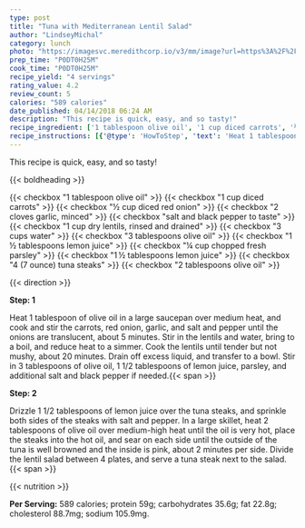 ```yaml
---
type: post
title: "Tuna with Mediterranean Lentil Salad"
author: "LindseyMichal"
category: lunch
photo: "https://imagesvc.meredithcorp.io/v3/mm/image?url=https%3A%2F%2Fimages.media-allrecipes.com%2Fuserphotos%2F7983514.jpg"
prep_time: "P0DT0H25M"
cook_time: "P0DT0H25M"
recipe_yield: "4 servings"
rating_value: 4.2
review_count: 5
calories: "589 calories"
date_published: 04/14/2018 06:24 AM
description: "This recipe is quick, easy, and so tasty!"
recipe_ingredient: ['1 tablespoon olive oil', '1 cup diced carrots', '½ cup diced red onion', '2 cloves garlic, minced', 'salt and black pepper to taste', '1 cup dry lentils, rinsed and drained', '3 cups water', '3 tablespoons olive oil', '1\u2009½ tablespoons lemon juice', '¼ cup chopped fresh parsley', '1\u2009½ tablespoons lemon juice', '4 (7 ounce) tuna steaks', '2 tablespoons olive oil']
recipe_instructions: [{'@type': 'HowToStep', 'text': 'Heat 1 tablespoon of olive oil in a large saucepan over medium heat, and cook and stir the carrots, red onion, garlic, and salt and pepper until the onions are translucent, about 5 minutes. Stir in the lentils and water, bring to a boil, and reduce heat to a simmer. Cook the lentils until tender but not mushy, about 20 minutes. Drain off excess liquid, and transfer to a bowl. Stir in 3 tablespoons of olive oil, 1 1/2 tablespoons of lemon juice, parsley, and additional salt and black pepper if needed.\n'}, {'@type': 'HowToStep', 'text': 'Drizzle 1 1/2 tablespoons of lemon juice over the tuna steaks, and sprinkle both sides of the steaks with salt and pepper. In a large skillet, heat 2 tablespoons of olive oil over medium-high heat until the oil is very hot, place the steaks into the hot oil, and sear on each side until the outside of the tuna is well browned and the inside is pink, about 2 minutes per side. Divide the lentil salad between 4 plates, and serve a tuna steak next to the salad.\n'}]
---
```


This recipe is quick, easy, and so tasty! 

{{< boldheading >}}

{{< checkbox "1 tablespoon olive oil" >}}
{{< checkbox "1 cup diced carrots" >}}
{{< checkbox "½ cup diced red onion" >}}
{{< checkbox "2 cloves garlic, minced" >}}
{{< checkbox "salt and black pepper to taste" >}}
{{< checkbox "1 cup dry lentils, rinsed and drained" >}}
{{< checkbox "3 cups water" >}}
{{< checkbox "3 tablespoons olive oil" >}}
{{< checkbox "1 ½ tablespoons lemon juice" >}}
{{< checkbox "¼ cup chopped fresh parsley" >}}
{{< checkbox "1 ½ tablespoons lemon juice" >}}
{{< checkbox "4 (7 ounce) tuna steaks" >}}
{{< checkbox "2 tablespoons olive oil" >}}


{{< direction >}}

**Step: 1**

Heat 1 tablespoon of olive oil in a large saucepan over medium heat, and cook and stir the carrots, red onion, garlic, and salt and pepper until the onions are translucent, about 5 minutes. Stir in the lentils and water, bring to a boil, and reduce heat to a simmer. Cook the lentils until tender but not mushy, about 20 minutes. Drain off excess liquid, and transfer to a bowl. Stir in 3 tablespoons of olive oil, 1 1/2 tablespoons of lemon juice, parsley, and additional salt and black pepper if needed.{{< span >}}

**Step: 2**

Drizzle 1 1/2 tablespoons of lemon juice over the tuna steaks, and sprinkle both sides of the steaks with salt and pepper. In a large skillet, heat 2 tablespoons of olive oil over medium-high heat until the oil is very hot, place the steaks into the hot oil, and sear on each side until the outside of the tuna is well browned and the inside is pink, about 2 minutes per side. Divide the lentil salad between 4 plates, and serve a tuna steak next to the salad.{{< span >}}

{{< nutrition >}}

**Per Serving:** 589 calories; protein 59g; carbohydrates 35.6g; fat 22.8g; cholesterol 88.7mg; sodium 105.9mg.